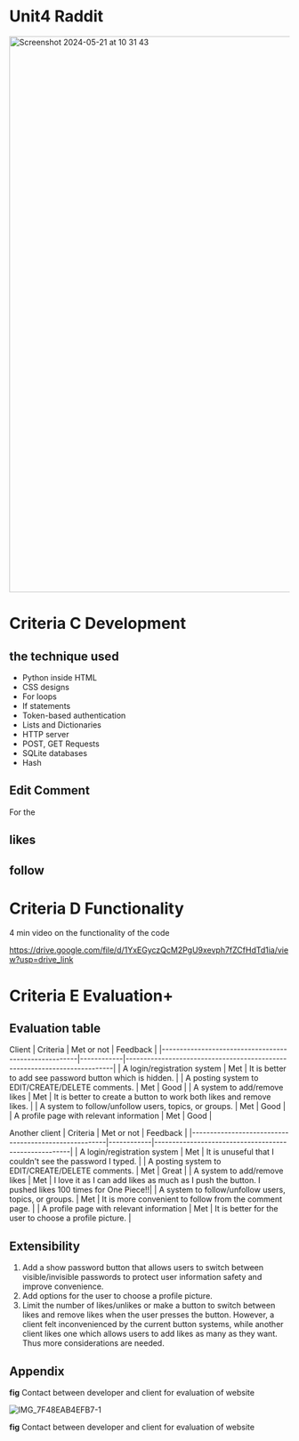 # Unit4 Raddit
<img width="1000" alt="Screenshot 2024-05-21 at 10 31 43" src="https://github.com/ayyyane/unit4_g11/assets/142702159/774e568a-2a88-4cc0-b589-7bce96273467">


# Criteria C Development
## the technique used
- Python inside HTML
- CSS designs
- For loops 
- If statements
- Token-based authentication
- Lists and Dictionaries
- HTTP server
- POST, GET Requests
- SQLite databases
- Hash

## Edit Comment
For the 

## likes 

## follow

# Criteria D Functionality
4 min video on the functionality of the code

https://drive.google.com/file/d/1YxEGyczQcM2PgU9xevph7fZCfHdTd1ia/view?usp=drive_link


# Criteria E Evaluation+
## Evaluation table
Client
| Criteria                                             | Met or not | Feedback                                                                 |
|------------------------------------------------------|------------|--------------------------------------------------------------------------|
| A login/registration system                          | Met        | It is better to add see password button which is hidden.                 |
| A posting system to EDIT/CREATE/DELETE comments.     | Met        | Good                                                                     |
| A system to add/remove likes                         | Met        | It is better to create a button to work both likes and remove likes. |
| A system to follow/unfollow users, topics, or groups. | Met        | Good                                                                     |
| A profile page with relevant information             | Met        | Good                                                                     |

Another client
| Criteria                                             | Met or not | Feedback                                             |
|------------------------------------------------------|------------|------------------------------------------------------|
| A login/registration system                          | Met        | It is unuseful that I couldn't see the password I typed. |
| A posting system to EDIT/CREATE/DELETE comments.     | Met        | Great                                                |
| A system to add/remove likes                         | Met        | I love it as I can add likes as much as I push the button. I pushed likes 100 times for One Piece!!|
| A system to follow/unfollow users, topics, or groups. | Met        | It is more convenient to follow from the comment page. |
| A profile page with relevant information             | Met        | It is better for the user to choose a profile picture. |



## Extensibility
1. Add a show password button that allows users to switch between visible/invisible passwords to protect user information safety and improve convenience.
2. Add options for the user to choose a profile picture.
3. Limit the number of likes/unlikes or make a button to switch between likes and remove likes when the user presses the button. However, a client felt inconvenienced by the current button systems, while another client likes one which allows users to add likes as many as they want. Thus more considerations are needed.

## Appendix


**fig** Contact between developer and client for evaluation of website

![IMG_7F48EAB4EFB7-1](https://github.com/ayyyane/unit4_g11/assets/142702159/20298cbb-4404-4776-bda2-4e41ff57aef7)

**fig** Contact between developer and client for evaluation of website


